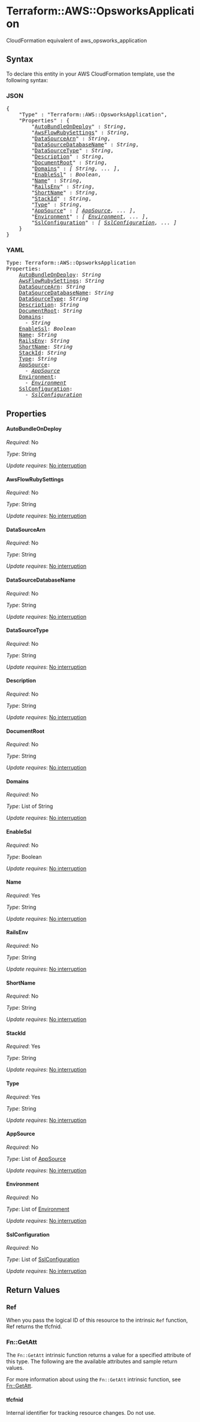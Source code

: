 # Terraform::AWS::OpsworksApplication

CloudFormation equivalent of aws_opsworks_application

## Syntax

To declare this entity in your AWS CloudFormation template, use the following syntax:

### JSON

<pre>
{
    "Type" : "Terraform::AWS::OpsworksApplication",
    "Properties" : {
        "<a href="#autobundleondeploy" title="AutoBundleOnDeploy">AutoBundleOnDeploy</a>" : <i>String</i>,
        "<a href="#awsflowrubysettings" title="AwsFlowRubySettings">AwsFlowRubySettings</a>" : <i>String</i>,
        "<a href="#datasourcearn" title="DataSourceArn">DataSourceArn</a>" : <i>String</i>,
        "<a href="#datasourcedatabasename" title="DataSourceDatabaseName">DataSourceDatabaseName</a>" : <i>String</i>,
        "<a href="#datasourcetype" title="DataSourceType">DataSourceType</a>" : <i>String</i>,
        "<a href="#description" title="Description">Description</a>" : <i>String</i>,
        "<a href="#documentroot" title="DocumentRoot">DocumentRoot</a>" : <i>String</i>,
        "<a href="#domains" title="Domains">Domains</a>" : <i>[ String, ... ]</i>,
        "<a href="#enablessl" title="EnableSsl">EnableSsl</a>" : <i>Boolean</i>,
        "<a href="#name" title="Name">Name</a>" : <i>String</i>,
        "<a href="#railsenv" title="RailsEnv">RailsEnv</a>" : <i>String</i>,
        "<a href="#shortname" title="ShortName">ShortName</a>" : <i>String</i>,
        "<a href="#stackid" title="StackId">StackId</a>" : <i>String</i>,
        "<a href="#type" title="Type">Type</a>" : <i>String</i>,
        "<a href="#appsource" title="AppSource">AppSource</a>" : <i>[ <a href="appsource.md">AppSource</a>, ... ]</i>,
        "<a href="#environment" title="Environment">Environment</a>" : <i>[ <a href="environment.md">Environment</a>, ... ]</i>,
        "<a href="#sslconfiguration" title="SslConfiguration">SslConfiguration</a>" : <i>[ <a href="sslconfiguration.md">SslConfiguration</a>, ... ]</i>
    }
}
</pre>

### YAML

<pre>
Type: Terraform::AWS::OpsworksApplication
Properties:
    <a href="#autobundleondeploy" title="AutoBundleOnDeploy">AutoBundleOnDeploy</a>: <i>String</i>
    <a href="#awsflowrubysettings" title="AwsFlowRubySettings">AwsFlowRubySettings</a>: <i>String</i>
    <a href="#datasourcearn" title="DataSourceArn">DataSourceArn</a>: <i>String</i>
    <a href="#datasourcedatabasename" title="DataSourceDatabaseName">DataSourceDatabaseName</a>: <i>String</i>
    <a href="#datasourcetype" title="DataSourceType">DataSourceType</a>: <i>String</i>
    <a href="#description" title="Description">Description</a>: <i>String</i>
    <a href="#documentroot" title="DocumentRoot">DocumentRoot</a>: <i>String</i>
    <a href="#domains" title="Domains">Domains</a>: <i>
      - String</i>
    <a href="#enablessl" title="EnableSsl">EnableSsl</a>: <i>Boolean</i>
    <a href="#name" title="Name">Name</a>: <i>String</i>
    <a href="#railsenv" title="RailsEnv">RailsEnv</a>: <i>String</i>
    <a href="#shortname" title="ShortName">ShortName</a>: <i>String</i>
    <a href="#stackid" title="StackId">StackId</a>: <i>String</i>
    <a href="#type" title="Type">Type</a>: <i>String</i>
    <a href="#appsource" title="AppSource">AppSource</a>: <i>
      - <a href="appsource.md">AppSource</a></i>
    <a href="#environment" title="Environment">Environment</a>: <i>
      - <a href="environment.md">Environment</a></i>
    <a href="#sslconfiguration" title="SslConfiguration">SslConfiguration</a>: <i>
      - <a href="sslconfiguration.md">SslConfiguration</a></i>
</pre>

## Properties

#### AutoBundleOnDeploy

_Required_: No

_Type_: String

_Update requires_: [No interruption](https://docs.aws.amazon.com/AWSCloudFormation/latest/UserGuide/using-cfn-updating-stacks-update-behaviors.html#update-no-interrupt)

#### AwsFlowRubySettings

_Required_: No

_Type_: String

_Update requires_: [No interruption](https://docs.aws.amazon.com/AWSCloudFormation/latest/UserGuide/using-cfn-updating-stacks-update-behaviors.html#update-no-interrupt)

#### DataSourceArn

_Required_: No

_Type_: String

_Update requires_: [No interruption](https://docs.aws.amazon.com/AWSCloudFormation/latest/UserGuide/using-cfn-updating-stacks-update-behaviors.html#update-no-interrupt)

#### DataSourceDatabaseName

_Required_: No

_Type_: String

_Update requires_: [No interruption](https://docs.aws.amazon.com/AWSCloudFormation/latest/UserGuide/using-cfn-updating-stacks-update-behaviors.html#update-no-interrupt)

#### DataSourceType

_Required_: No

_Type_: String

_Update requires_: [No interruption](https://docs.aws.amazon.com/AWSCloudFormation/latest/UserGuide/using-cfn-updating-stacks-update-behaviors.html#update-no-interrupt)

#### Description

_Required_: No

_Type_: String

_Update requires_: [No interruption](https://docs.aws.amazon.com/AWSCloudFormation/latest/UserGuide/using-cfn-updating-stacks-update-behaviors.html#update-no-interrupt)

#### DocumentRoot

_Required_: No

_Type_: String

_Update requires_: [No interruption](https://docs.aws.amazon.com/AWSCloudFormation/latest/UserGuide/using-cfn-updating-stacks-update-behaviors.html#update-no-interrupt)

#### Domains

_Required_: No

_Type_: List of String

_Update requires_: [No interruption](https://docs.aws.amazon.com/AWSCloudFormation/latest/UserGuide/using-cfn-updating-stacks-update-behaviors.html#update-no-interrupt)

#### EnableSsl

_Required_: No

_Type_: Boolean

_Update requires_: [No interruption](https://docs.aws.amazon.com/AWSCloudFormation/latest/UserGuide/using-cfn-updating-stacks-update-behaviors.html#update-no-interrupt)

#### Name

_Required_: Yes

_Type_: String

_Update requires_: [No interruption](https://docs.aws.amazon.com/AWSCloudFormation/latest/UserGuide/using-cfn-updating-stacks-update-behaviors.html#update-no-interrupt)

#### RailsEnv

_Required_: No

_Type_: String

_Update requires_: [No interruption](https://docs.aws.amazon.com/AWSCloudFormation/latest/UserGuide/using-cfn-updating-stacks-update-behaviors.html#update-no-interrupt)

#### ShortName

_Required_: No

_Type_: String

_Update requires_: [No interruption](https://docs.aws.amazon.com/AWSCloudFormation/latest/UserGuide/using-cfn-updating-stacks-update-behaviors.html#update-no-interrupt)

#### StackId

_Required_: Yes

_Type_: String

_Update requires_: [No interruption](https://docs.aws.amazon.com/AWSCloudFormation/latest/UserGuide/using-cfn-updating-stacks-update-behaviors.html#update-no-interrupt)

#### Type

_Required_: Yes

_Type_: String

_Update requires_: [No interruption](https://docs.aws.amazon.com/AWSCloudFormation/latest/UserGuide/using-cfn-updating-stacks-update-behaviors.html#update-no-interrupt)

#### AppSource

_Required_: No

_Type_: List of <a href="appsource.md">AppSource</a>

_Update requires_: [No interruption](https://docs.aws.amazon.com/AWSCloudFormation/latest/UserGuide/using-cfn-updating-stacks-update-behaviors.html#update-no-interrupt)

#### Environment

_Required_: No

_Type_: List of <a href="environment.md">Environment</a>

_Update requires_: [No interruption](https://docs.aws.amazon.com/AWSCloudFormation/latest/UserGuide/using-cfn-updating-stacks-update-behaviors.html#update-no-interrupt)

#### SslConfiguration

_Required_: No

_Type_: List of <a href="sslconfiguration.md">SslConfiguration</a>

_Update requires_: [No interruption](https://docs.aws.amazon.com/AWSCloudFormation/latest/UserGuide/using-cfn-updating-stacks-update-behaviors.html#update-no-interrupt)

## Return Values

### Ref

When you pass the logical ID of this resource to the intrinsic `Ref` function, Ref returns the tfcfnid.

### Fn::GetAtt

The `Fn::GetAtt` intrinsic function returns a value for a specified attribute of this type. The following are the available attributes and sample return values.

For more information about using the `Fn::GetAtt` intrinsic function, see [Fn::GetAtt](https://docs.aws.amazon.com/AWSCloudFormation/latest/UserGuide/intrinsic-function-reference-getatt.html).

#### tfcfnid

Internal identifier for tracking resource changes. Do not use.


